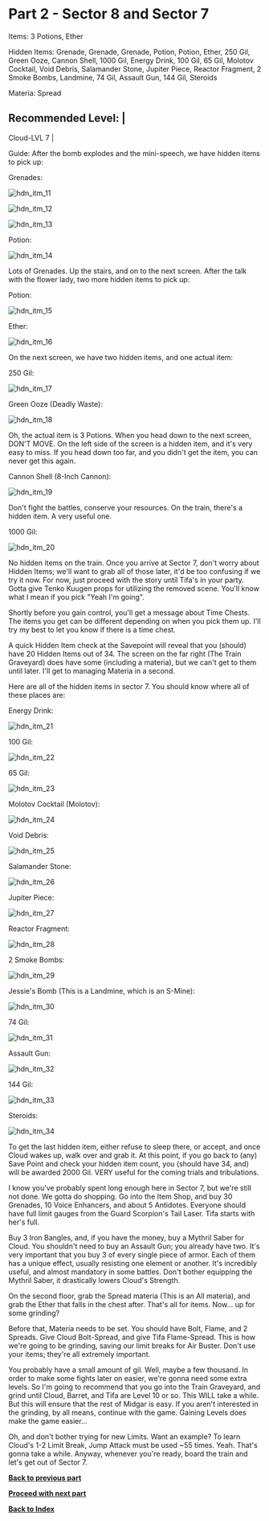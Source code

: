 # Part 2 - Sector 8 and Sector 7

Items: 3 Potions, Ether 

Hidden Items: Grenade, Grenade, Grenade, Potion, Potion, Ether, 250 Gil, 
Green Ooze, Cannon Shell, 1000 Gil, Energy Drink, 100 Gil, 65 Gil, 
Molotov Cocktail, Void Debris, Salamander Stone, Jupiter Piece, 
Reactor Fragment, 2 Smoke Bombs, Landmine, 74 Gil, Assault Gun, 144 Gil, 
Steroids

Materia: Spread

Recommended Level: |
--------------------
Cloud-LVL 7 |

Guide: After the bomb explodes and the mini-speech, we have hidden items to
pick up:

Grenades:

![hdn_itm_11](https://cloud.githubusercontent.com/assets/4260395/5236410/67abb03c-7806-11e4-8e7e-e98511f62022.jpg)

![hdn_itm_12](https://cloud.githubusercontent.com/assets/4260395/5236411/67b73c4a-7806-11e4-8678-3e5372d5da17.jpg)

![hdn_itm_13](https://cloud.githubusercontent.com/assets/4260395/5236412/67bb0712-7806-11e4-96b5-baa71595d892.jpg)

Potion:

![hdn_itm_14](https://cloud.githubusercontent.com/assets/4260395/5236413/67be9620-7806-11e4-99fa-7f0941be9122.jpg)

Lots of Grenades. Up the stairs, and on to the next screen. After the talk
with the flower lady, two more hidden items to pick up:

Potion:

![hdn_itm_15](https://cloud.githubusercontent.com/assets/4260395/5236414/67c1bcec-7806-11e4-9fb3-e88a0c7db457.jpg)

Ether:

![hdn_itm_16](https://cloud.githubusercontent.com/assets/4260395/5236415/67c71cbe-7806-11e4-8b13-7be70cc62f06.jpg)

On the next screen, we have two hidden items, and one actual item:

250 Gil:

![hdn_itm_17](https://cloud.githubusercontent.com/assets/4260395/5236416/67ca4506-7806-11e4-8cf6-d3e6810149f9.jpg)

Green Ooze (Deadly Waste):

![hdn_itm_18](https://cloud.githubusercontent.com/assets/4260395/5236417/67ce0ed4-7806-11e4-9431-5a1e5ae9b7dd.jpg)

Oh, the actual item is 3 Potions. When you head down to the next screen, DON'T
MOVE. On the left side of the screen is a hidden item, and it's very easy to
miss. If you head down too far, and you didn't get the item, you can never get
this again.

Cannon Shell (8-Inch Cannon):

![hdn_itm_19](https://cloud.githubusercontent.com/assets/4260395/5236418/67d2b8c6-7806-11e4-88fb-f44f50d5bfe3.jpg)

Don't fight the battles, conserve your resources. On the train, there's a
hidden item. A very useful one.

1000 Gil:

![hdn_itm_20](https://cloud.githubusercontent.com/assets/4260395/5236419/67d348fe-7806-11e4-8d0e-ae2f6fc8d5aa.jpg)

No hidden items on the train. Once you arrive at Sector 7, don't worry about
Hidden Items; we'll want to grab all of those later, it'd be too confusing if
we try it now. For now, just proceed with the story until Tifa's in your
party. Gotta give Tenko Kuugen props for utilizing the removed scene. You'll
know what I mean if you pick "Yeah I'm going".

Shortly before you gain control, you'll get a message about Time Chests. The
items you get can be different depending on when you pick them up. I'll try
my best to let you know if there is a time chest.

A quick Hidden Item check at the Savepoint will reveal that you (should) have
20 Hidden Items out of 34. The screen on the far right (The Train Graveyard)
does have some (including a materia), but we can't get to them until later.
I'll get to managing Materia in a second.

Here are all of the hidden items in sector 7. You should know where all of
these places are:

Energy Drink:

![hdn_itm_21](https://cloud.githubusercontent.com/assets/4260395/5236420/67d83774-7806-11e4-9111-d59db5209387.jpg)

100 Gil:

![hdn_itm_22](https://cloud.githubusercontent.com/assets/4260395/5236421/67db7eac-7806-11e4-95cc-416c059bd415.jpg)

65 Gil:

![hdn_itm_23](https://cloud.githubusercontent.com/assets/4260395/5236422/67df502c-7806-11e4-8693-3a187a50ef22.jpg)

Molotov Cocktail (Molotov):

![hdn_itm_24](https://cloud.githubusercontent.com/assets/4260395/5236423/67e23922-7806-11e4-97c7-ea4cb8c344f8.jpg)

Void Debris:

![hdn_itm_25](https://cloud.githubusercontent.com/assets/4260395/5236424/67e604d0-7806-11e4-8205-ba462af5b643.jpg)

Salamander Stone:

![hdn_itm_26](https://cloud.githubusercontent.com/assets/4260395/5236425/67e90acc-7806-11e4-896c-b37db6d3cace.jpg)

Jupiter Piece:

![hdn_itm_27](https://cloud.githubusercontent.com/assets/4260395/5236426/67ed94de-7806-11e4-93e2-b2a131db4c5b.jpg)

Reactor Fragment:

![hdn_itm_28](https://cloud.githubusercontent.com/assets/4260395/5236427/67f0573c-7806-11e4-91f3-aa3aea79b7b7.jpg)

2 Smoke Bombs:

![hdn_itm_29](https://cloud.githubusercontent.com/assets/4260395/5236428/67f135e4-7806-11e4-9d4a-69dbc13ad01c.jpg)

Jessie's Bomb (This is a Landmine, which is an S-Mine):

![hdn_itm_30](https://cloud.githubusercontent.com/assets/4260395/5236429/67f74556-7806-11e4-9f6d-a02ae04b7779.jpg)

74 Gil:

![hdn_itm_31](https://cloud.githubusercontent.com/assets/4260395/5236430/67fcc2c4-7806-11e4-866f-2de2badc4274.jpg)

Assault Gun:

![hdn_itm_32](https://cloud.githubusercontent.com/assets/4260395/5236431/67ff8fa4-7806-11e4-9af1-9ff78516f162.jpg)

144 Gil:

![hdn_itm_33](https://cloud.githubusercontent.com/assets/4260395/5236432/68039b58-7806-11e4-92f9-0edbda1649d7.jpg)

Steroids:

![hdn_itm_34](https://cloud.githubusercontent.com/assets/4260395/5236433/6805b190-7806-11e4-90da-ba85ef8149a3.jpg)

To get the last hidden item, either refuse to sleep there, or accept, and once
Cloud wakes up, walk over and grab it. At this point, if you go back to (any)
Save Point and check your hidden item count, you (should have 34, and) will be
awarded 2000 Gil. VERY useful for the coming trials and tribulations.

I know you've probably spent long enough here in Sector 7, but we're still not
done. We gotta do shopping. Go into the Item Shop, and buy 30 Grenades, 10
Voice Enhancers, and about 5 Antidotes. Everyone should have full limit gauges
from the Guard Scorpion's Tail Laser. Tifa starts with her's full.

Buy 3 Iron Bangles, and, if you have the money, buy a Mythril Saber for Cloud.
You shouldn't need to buy an Assault Gun; you already have two. It's very
important that you buy 3 of every single piece of armor. Each of them has a
unique effect, usually resisting one element or another. It's incredibly
useful, and almost mandatory in some battles. Don't bother equipping the
Mythril Saber, it drastically lowers Cloud's Strength.

On the second floor, grab the Spread materia (This is an All materia), and
grab the Ether that falls in the chest after. That's all for items. Now... up
for some grinding?

Before that, Materia needs to be set. You should have Bolt, Flame, and 2
Spreads. Give Cloud Bolt-Spread, and give Tifa Flame-Spread. This is how we're
going to be grinding, saving our limit breaks for Air Buster. Don't use your
items; they're all extremely important.

You probably have a small amount of gil. Well, maybe a few thousand. In order
to make some fights later on easier, we're gonna need some extra levels. So
I'm going to recommend that you go into the Train Graveyard, and grind until
Cloud, Barret, and Tifa are Level 10 or so. This WILL take a while. But this
will ensure that the rest of Midgar is easy. If you aren't interested in the
grinding, by all means, continue with the game. Gaining Levels does make the
game easier...

Oh, and don't bother trying for new Limits. Want an example? To learn Cloud's
1-2 Limit Break, Jump Attack must be used ~55 times. Yeah. That's gonna take
a while. Anyway, whenever you're ready, board the train and let's get out of
Sector 7.

[**Back to previous part**][1]

[**Proceed with next part**][2]

[**Back to Index**][3]

[1]: https://github.com/Vgr255/Nightmare/blob/master/Walkthrough/Part%201%20-%20Reactor%201.md#part-1---reactor-1
[2]: https://github.com/Vgr255/Nightmare/blob/master/Walkthrough/Part%203%20-%20Reactor%205.md#part-3---reactor-5
[3]: https://github.com/Vgr255/Nightmare#walkthrough
